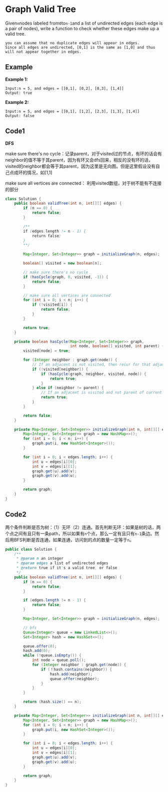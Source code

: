 # Graph Valid Tree

Given`n`nodes labeled from`0`to`n-1`and a list of undirected edges (each edge is a pair of nodes), write a function to check whether these edges make up a valid tree.

```
you can assume that no duplicate edges will appear in edges. 
Since all edges are undirected, [0,1] is the same as [1,0] and thus will not appear together in edges.
```

## Example

**Example 1:**

```
Input:n = 5, and edges = [[0,1], [0,2], [0,3], [1,4]]
Output: true
```

**Example 2:**

```
Input:n = 5, and edges = [[0,1], [1,2], [2,3], [1,3], [1,4]]
Output: false
```

## Code1

**DFS**

make sure there's no cycle：记录parent，对于visited过的节点，有环的话会有neighbor的值不等于其parent，因为有环又会dfs回来，相反的没有环的话，visited的neighbor都会等于其parent，因为这里是无向图。但是这里假设没有自己点成环的情况，如\[1,1]

make sure all vertices are connected： 利用visited数组，对于树不能有不连接的部分

```java
class Solution {
    public boolean validTree(int n, int[][] edges) {
        if (n == 0) {
            return false;
        }

        /**
        if (edges.length != n - 1) {
            return false;
        }
        **/

        Map<Integer, Set<Integer>> graph = initializeGraph(n, edges);

        boolean[] visited = new boolean[n];

        // make sure there's no cycle
        if (hasCycle(graph, 0, visited, -1)) {
            return false;
        }

        // make sure all vertices are connected
        for (int i = 0; i < n; i++) {
            if (!visited[i]) {
                return false;
            }
        }

        return true;
    }

    private boolean hasCycle(Map<Integer, Set<Integer>> graph, 
                             int node, boolean[] visited, int parent) {
        visited[node] = true;

        for (Integer neighbor : graph.get(node)) {
            // If an adjacent is not visited, then recur for that adjacent
            if (!visited[neighbor]) {
                if (hasCycle(graph, neighbor, visited, node)) {
                    return true;
                }
            } else if (neighbor != parent) {
                // If an adjacent is visited and not parent of current vertex, then there is a cycle.
                return true;
            }
        }

        return false;
    }

    private Map<Integer, Set<Integer>> initializeGraph(int n, int[][] edges) {
        Map<Integer, Set<Integer>> graph = new HashMap<>();
        for (int i = 0; i < n; i++) {
            graph.put(i, new HashSet<Integer>());
        }

        for (int i = 0; i < edges.length; i++) {
            int u = edges[i][0];
            int v = edges[i][1];
            graph.get(u).add(v);
            graph.get(v).add(u);
        }

        return graph;
    }
}
```

## Code2

两个条件判断是否为树：（1）无环（2）连通。首先判断无环：如果是树的话，两个点之间有且只有一条path，所以如果有`n`个点，那么一定有且只有`n-1`条边。然后用BFS判断是否连通，如果连通，访问到的点的数量一定等于`n`。

```java
public class Solution {
    /**
     * @param n an integer
     * @param edges a list of undirected edges
     * @return true if it's a valid tree, or false
     */
    public boolean validTree(int n, int[][] edges) {
        if (n == 0) {
            return false;
        }

        if (edges.length != n - 1) {
            return false;
        }

        Map<Integer, Set<Integer>> graph = initializeGraph(n, edges);

        // bfs
        Queue<Integer> queue = new LinkedList<>();
        Set<Integer> hash = new HashSet<>();

        queue.offer(0);
        hash.add(0);
        while (!queue.isEmpty()) {
            int node = queue.poll();
            for (Integer neighbor : graph.get(node)) {
                if (！hash.contains(neighbor)) {
                    hash.add(neighbor);
                    queue.offer(neighbor);
                }
            }
        }

        return (hash.size() == n);
    }

    private Map<Integer, Set<Integer>> initializeGraph(int n, int[][] edges) {
        Map<Integer, Set<Integer>> graph = new HashMap<>();
        for (int i = 0; i < n; i++) {
            graph.put(i, new HashSet<Integer>());
        }

        for (int i = 0; i < edges.length; i++) {
            int u = edges[i][0];
            int v = edges[i][1];
            graph.get(u).add(v);
            graph.get(v).add(u);
        }

        return graph;
    }
}
```
